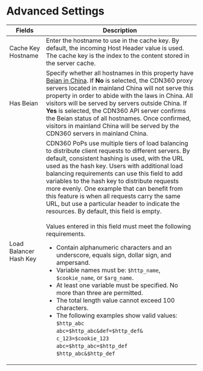 # Advanced Settings

| **Fields**              | **Description**                                      |
| ----------------------- | -----------------------------------------------------|
| Cache Key Hostname      | Enter the hostname to use in the cache key. By default, the incoming Host Header value is used. The cache key is the index to the content stored in the server cache.|
| Has Beian               | Specify whether all hostnames in this property have [Beian in China](</docs/edge-logic/faq.md#china-delivery-and-beian>). If **No** is selected, the CDN360 proxy servers located in mainland China will not serve this property in order to abide with the laws in China. All visitors will be served by servers outside China. If **Yes** is selected, the CDN360 API server confirms the Beian status of all hostnames. Once confirmed, visitors in mainland China will be served by the CDN360 servers in mainland China.|
| Load Balancer Hash Key | CDN360 PoPs use multiple tiers of load balancing to distribute client requests to different servers. By default, consistent hashing is used, with the URL used as the hash key. Users with additional load balancing requirements can use this field to add variables to the hash key to distribute requests more evenly. One example that can benefit from this feature is when all requests carry the same URL, but use a particular header to indicate the resources. By default, this field is empty. <br><br>Values entered in this field must meet the following requirements.<ul><li>Contain alphanumeric characters and an underscore, equals sign, dollar sign, and ampersand.</br><li>Variable names must be: `$http_name`, `$cookie_name`, or `$arg_name`.<li>At least one variable must be specified. No more than three are permitted.<li>The total length value cannot exceed 100 characters.<li>The following examples show valid values:<br>`$http_abc`<br>`abc=$http_abc&def=$http_def&`<br>`c_123=$cookie_123`<br>`abc=$http_abc=$http_def`<br>`$http_abc&$http_def`<br></ul>

